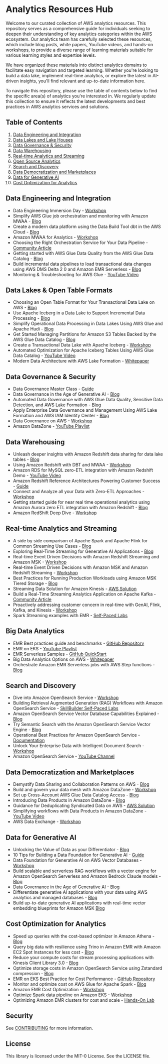 # Analytics Resources Hub
Welcome to our curated collection of AWS analytics resources. This repository serves as a comprehensive guide for individuals seeking to deepen their understanding of key analytics categories within the AWS ecosystem. Our analytics team has carefully selected these resources, which include blog posts, white papers, YouTube videos, and hands-on workshops, to provide a diverse range of learning materials suitable for various learning styles and expertise levels.

We have organized these materials into distinct analytics domains to facilitate easy navigation and targeted learning. Whether you're looking to build a data lake, implement real-time analytics, or explore the latest in AI-driven insights, you'll find relevant and up-to-date information here.

To navigate this repository, please use the table of contents below to find the specific area(s) of analytics you're interested in. We regularly update this collection to ensure it reflects the latest developments and best practices in AWS analytics services and solutions.


## Table of Contents
1. [Data Engineering and Integration](#data-engineering-and-integration)
2. [Data Lakes and Lake Houses](#data-lakes-and-lake-houses)
3. [Data Governance & Security](#data-governance--security)
4. [Data Warehousing](#data-warehousing)
5. [Real-time Analytics and Streaming](#real-time-analytics-and-streaming)
6. [Open Source Analytics](#open-source-analytics)
7. [Search and Discovery](#search-and-discovery)
8. [Data Democratization and Marketplaces](#data-democratization-and-marketplaces)
9. [Data for Generative AI ](#data-for-generative-ai)
10. [Cost Optimization for Analytics](#open-source-analytics)


## Data Engineering and Integration
- Data Engineering Immersion Day - [Workshop](https://catalog.us-east-1.prod.workshops.aws/workshops/976050cc-0606-4b23-b49f-ca7b8ac4b153/en-US)
- Simplify AWS Glue job orchestration and monitoring with Amazon MWAA - [Blog](https://aws.amazon.com/blogs/big-data/simplify-aws-glue-job-orchestration-and-monitoring-with-amazon-mwaa/)
- Create a modern data platform using the Data Build Tool dbt in the AWS Cloud - [Blog](https://aws.amazon.com/blogs/big-data/create-a-modern-data-platform-using-the-data-build-tool-dbt-in-the-aws-cloud/)
- Amazon MWAA for Analytics - [Workshop](https://catalog.workshops.aws/amazon-mwaa-for-analytics/en-US)
- Choosing the Right Orchestration Service for Your Data Pipeline - [Community Article](https://community.aws/content/2iBQiAGS4RvEolgSQKu4iF8InTV/choose-the-right-data-orchestration-service-for-your-data-pipeline)
- Getting started with AWS Glue Data Quality from the AWS Glue Data Catalog - [Blog](https://aws.amazon.com/blogs/big-data/getting-started-with-aws-glue-data-quality-from-the-aws-glue-data-catalog/)
- Build incremental data pipelines to load transactional data changes using AWS DMS Delta 2 0 and Amazon EMR Serverless - [Blog](https://aws.amazon.com/blogs/big-data/build-incremental-data-pipelines-to-load-transactional-data-changes-using-aws-dms-delta-2-0-and-amazon-emr-serverless/)
- Monitoring & Troubleshooting for AWS Glue - [YouTube Video](https://www.youtube.com/watch?v=z8C1Vpct73g)


## Data Lakes & Open Table Formats
- Choosing an Open Table Format for Your Transactional Data Lake on AWS - [Blog](https://aws.amazon.com/blogs/big-data/choosing-an-open-table-format-for-your-transactional-data-lake-on-aws/)
- Use Apache Iceberg in a Data Lake to Support Incremental Data Processing - [Blog](https://aws.amazon.com/blogs/big-data/use-apache-iceberg-in-a-data-lake-to-support-incremental-data-processing/)
- Simplify Operational Data Processing in Data Lakes Using AWS Glue and Apache Hudi - [Blog](https://aws.amazon.com/blogs/big-data/simplify-operational-data-processing-in-data-lakes-using-aws-glue-and-apache-hudi/)
- Get Started Managing Partitions for Amazon S3 Tables Backed by the AWS Glue Data Catalog - [Blog](https://aws.amazon.com/blogs/big-data/get-started-managing-partitions-for-amazon-s3-tables-backed-by-the-aws-glue-data-catalog/)
- Create a Transactional Data Lake with Apache Iceberg - [Workshop](https://catalog.us-east-1.prod.workshops.aws/workshops/51703f4d-7a7b-4e03-b633-1d147d503058/en-US)
- Automated Optimization for Apache Iceberg Tables Using AWS Glue Data Catalog - [YouTube Video](https://www.youtube.com/watch?v=xOXE7AS-pNA)
- Modern Data Architecture with AWS Lake Formation - [Whitepaper](https://docs.aws.amazon.com/whitepapers/latest/modern-data-architecture-with-aws-lake-formation/welcome.html)


## Data Governance & Security
- Data Governance Master Class - [Guide](https://pages.awscloud.com/GLOBAL-devadopt-DL-Data-governance-master-class-2023-learn.html)
- Data Governance in the Age of Generative AI - [Blog](https://aws.amazon.com/blogs/big-data/data-governance-in-the-age-of-generative-ai/)
- Automated Data Governance with AWS Glue Data Quality, Sensitive Data Detection, and AWS Lake Formation - [Blog](https://aws.amazon.com/blogs/big-data/automated-data-governance-with-aws-glue-data-quality-sensitive-data-detection-and-aws-lake-formation/)
- Apply Enterprise Data Governance and Management Using AWS Lake Formation and AWS IAM Identity Center - [Blog](https://aws.amazon.com/blogs/big-data/apply-enterprise-data-governance-and-management-using-aws-lake-formation-and-aws-iam-identity-center/)
- Data Governance on AWS - [Workshop](https://catalog.us-east-1.prod.workshops.aws/workshops/1bf9302a-862c-4e21-9e45-c81fa055643b/en-US)
- Amazon DataZone - [YouTube Playlist](https://www.youtube.com/playlist?list=PLhr1KZpdzuketYaoX3WAz5lIOCTkI3wXJ)


## Data Warehousing 
- Unleash deeper insights with Amazon Redshift data sharing for data lake tables - [Blog](https://aws.amazon.com/blogs/big-data/unleash-deeper-insights-with-amazon-redshift-data-sharing-for-data-lake-tables/)
- Using Amazon Redshift with DBT and MWAA - [Workshop](https://catalog.workshops.aws/opensource-with-redshift/en-US)
- Amazon RDS for MySQL zero-ETL integration with Amazon Redshift Demo - [YouTube Video](https://www.youtube.com/watch?v=_e7Q65XW9gU)
- Amazon Redshift Reference Architectures Powering Customer Success - [Guide](https://d1.awsstatic.com/Amazon_Redshift_Reference_Architectures_Powering_Customer_Success_V5_HQ_file.pdf)
- Connect and Analyze all your Data with Zero-ETL Approaches - [Workshop](https://catalog.us-east-1.prod.workshops.aws/workshops/428641a0-1414-4fb7-8de6-a38c053ee19e/en-US)
- Getting started guide for near real time operational analytics using Amazon Aurora zero ETL integration with Amazon Redshift - [Blog](https://aws.amazon.com/blogs/big-data/getting-started-guide-for-near-real-time-operational-analytics-using-amazon-aurora-zero-etl-integration-with-amazon-redshift/)
- Amazon RedShift Deep Dive - [Workshop](https://catalog.us-east-1.prod.workshops.aws/workshops/380e0b8a-5d4c-46e3-95a8-82d68cf5789a/en-US)


## Real-time Analytics and Streaming
- A side by side comparison of Apache Spark and Apache Flink for Common Streaming Use Cases - [Blog](https://aws.amazon.com/blogs/big-data/a-side-by-side-comparison-of-apache-spark-and-apache-flink-for-common-streaming-use-cases/)
- Exploring Real-Time Streaming for Generative AI Applications - [Blog](https://aws.amazon.com/blogs/big-data/exploring-real-time-streaming-for-generative-ai-applications/)
- Real-time Event Driven Decisions with Amazon Redshift Streaming and Amazon MSK - [Workshop](https://catalog.us-east-1.prod.workshops.aws/workshops/fc5abf5b-b40e-49ba-b8fa-c8606ce13a7c)
- Real-time Event Driven Decisions with Amazon MSK and Amazon Redshift Streaming -  [Workshop](https://catalog.us-east-1.prod.workshops.aws/workshops/fc5abf5b-b40e-49ba-b8fa-c8606ce13a7c/en-US)
- Best Practices for Running Production Workloads using Amazon MSK Tiered Storage - [Blog](https://aws.amazon.com/blogs/big-data/best-practices-for-running-production-workloads-using-amazon-msk-tiered-storage/)
- Streaming Data Solution for Amazon Kinesis - [AWS Solution](https://aws.amazon.com/solutions/implementations/streaming-data-solution-for-amazon-kinesis/?did=sl_card&trk=sl_card)
- Build a Real-Time Streaming Analytics Application on Apache Kafka - [Community Article](https://community.aws/content/2dj2K2bwojpRENYtK7QQVwAGeiM/building-real-time-streaming-analytics-application-on-apache-kafka?lang=en)
- Proactively addressing customer concern in real-time with GenAI, Flink, Kafka, and Kinesis - [Workshop](https://catalog.workshops.aws/realtime-genai/en-US)
- Spark Streaming examples with EMR - [Self-Paced Labs](https://github.com/aws-samples/stream-emr-on-eks/tree/main)


## Big Data Analytics
- EMR Best practices guide and benchmarks - [GitHub Repository](https://aws.github.io/aws-emr-best-practices/docs/benchmarks/Resources/Benchmark_results)
- EMR on EKS - [YouTube Playlist](https://www.youtube.com/playlist?list=PLUe6KRx8LhLpJ8CyNHewFYukWm7sQyQrM)
- EMR Serverless Samples - [GitHub QuickStart](https://github.com/aws-samples/emr-serverless-samples)
- Big Data Analytics Options on AWS - [Whitepaper](https://docs.aws.amazon.com/pdfs/whitepapers/latest/big-data-analytics-options/big-data-analytics-options.pdf?trk=4d20ac45-e3d9-43b8-89c9-e59f0e17345c&sc_channel=el)
- Orchestrate Amazon EMR Serverless jobs with AWS Step functions - [Blog](https://aws.amazon.com/blogs/big-data/orchestrate-amazon-emr-serverless-jobs-with-aws-step-functions/)


## Search and Discovery
- Dive into Amazon OpenSearch Service - [Workshop](https://catalog.us-east-1.prod.workshops.aws/workshops/f0213896-4dd9-494a-89c5-f7886b45ed4a/en-US)
- Building Retrieval Augmented Generation (RAG) Workflows with Amazon OpenSearch Service - [SkillBuilder Self-Paced Labs](https://explore.skillbuilder.aws/learn/course/external/view/elearning/21025/building-retrieval-augmented-generation-rag-workflows-with-amazon-opensearch-service)
- Amazon OpenSearch Service Vector Database Capabilities Explained - [Blog](https://aws.amazon.com/blogs/big-data/amazon-opensearch-services-vector-database-capabilities-explained/)
- Try Semantic Search with the Amazon OpenSearch Service Vector Engine - [Blog](https://aws.amazon.com/blogs/big-data/try-semantic-search-with-the-amazon-opensearch-service-vector-engine/)
- Operational Best Practices for Amazon OpenSearch Service - [Documentation](https://docs.aws.amazon.com/opensearch-service/latest/developerguide/bp.html)
- Unlock Your Enterprise Data with Intelligent Document Search - [Workshop](https://catalog.us-east-1.prod.workshops.aws/workshops/17bf325f-ea97-4011-b03a-8b7f68b2efd0/en-US)
- Amazon OpenSearch Service - [YouTube Channel](https://www.youtube.com/@AmazonOpenSearchService)


## Data Democratization and Marketplaces

- Demystify Data Sharing and Collaboration Patterns on AWS - [Blog](https://aws.amazon.com/blogs/big-data/demystify-data-sharing-and-collaboration-patterns-on-aws-choosing-the-right-tool-for-the-job/)
- Build and govern your data mesh with Amazon DataZone - [Workshop](https://catalog.us-east-1.prod.workshops.aws/workshops/3b24c89f-9c6c-47fc-8505-4c009c946769/en-US)
- Set up Cross-Account AWS Glue Data Catalog Access - [Blog](https://aws.amazon.com/blogs/big-data/set-up-cross-account-aws-glue-data-catalog-access-using-aws-lake-formation-and-aws-iam-identity-center-with-amazon-redshift-and-amazon-quicksight/)
- Introducing Data Products in Amazon DataZone - [Blog](https://aws.amazon.com/blogs/big-data/introducing-data-products-in-amazon-datazone-simplify-discovery-and-subscription-with-business-use-case-based-grouping/)
- Guidance for Deduplicating Syndicated Data on AWS - [AWS Solution](https://aws.amazon.com/solutions/guidance/deduplicating-syndicated-data-on-aws/?did=sl_card&trk=sl_card)
- Simplifying workflows with Data Products in Amazon DataZone - [YouTube Video](https://www.youtube.com/watch?v=MaXgOi0S0SQ)
- AWS Data Exchange - [Workshop](https://catalog.us-east-1.prod.workshops.aws/workshops/e5548031-3004-49ad-89be-a13e8cd616f6/en-US)


## Data for Generative AI 
- Unlocking the Value of Data as your Differentiator - [Blog](https://aws.amazon.com/blogs/big-data/unlocking-the-value-of-data-as-your-differentiator/)
- 10 Tips for Building a Data Foundation for Generative AI - [Guide](https://amer.resources.awscloud.com/data/10-tips-for-building-a-data-foundation-for-generative-ai)
- Data Foundation for Generative AI on AWS Vector Databases - [Workshop](https://catalog.us-east-1.prod.workshops.aws/workshops/2eb4aba4-23a4-4ec9-871c-43ad0dadee2a/en-US)
- Build scalable and serverless RAG workflows with a vector engine for Amazon OpenSearch Serverless and Amazon Bedrock Claude models - [Blog](https://aws.amazon.com/blogs/big-data/build-scalable-and-serverless-rag-workflows-with-a-vector-engine-for-amazon-opensearch-serverless-and-amazon-bedrock-claude-models/)
- Data Governance in the Age of Generative AI - [Blog](https://aws.amazon.com/blogs/big-data/data-governance-in-the-age-of-generative-ai/)
- Differentiate generative AI applications with your data using AWS analytics and managed databases - [Blog](https://aws.amazon.com/blogs/big-data/differentiate-generative-ai-applications-with-your-data-using-aws-analytics-and-managed-databases/)
- Build up-to-date generative AI applications with real-time vector embedding blueprints for Amazon MSK [Blog](https://aws.amazon.com/blogs/big-data/build-up-to-date-generative-ai-applications-with-real-time-vector-embedding-blueprints-for-amazon-msk/)

## Cost Optimization for Analytics
- Speed up queries with the cost-based optimizer in Amazon Athena - [Blog](https://aws.amazon.com/blogs/big-data/speed-up-queries-with-cost-based-optimizer-in-amazon-athena/)
- Query big data with resilience using Trino in Amazon EMR with Amazon EC2 Spot Instances for less cost - [Blog](https://aws.amazon.com/blogs/big-data/query-big-data-with-resilience-using-trino-in-amazon-emr-with-amazon-ec2-spot-instances-for-less-cost/)
- Reduce your compute costs for stream processing applications with Kinesis Client Library 3.0 - [Blog](https://aws.amazon.com/blogs/big-data/reduce-your-compute-costs-for-stream-processing-applications-with-kinesis-client-library-3-0/)
- Optimize storage costs in Amazon OpenSearch Service using Zstandard compression - [Blog](https://aws.amazon.com/blogs/big-data/optimize-storage-costs-in-amazon-opensearch-service-using-zstandard-compression/)
- EMR on EKS Best Practice for Cost Performance - [GitHub Repository](https://aws.github.io/aws-emr-containers-best-practices/performance/docs/dra/)
- Monitor and optimize cost on AWS Glue for Apache Spark - [Blog](https://aws.amazon.com/blogs/big-data/monitor-optimize-cost-glue-spark/)
- Amazon EMR Cost Optimization - [Workshop](https://catalog.us-east-1.prod.workshops.aws/workshops/89c0d396-b145-4623-bf0e-4d2520ad3f07/en-US)
- Optimize Spark data pipeline on Amazon EKS - [Workshop](https://catalog.us-east-1.prod.workshops.aws/workshops/b0175151-8d4e-4c40-be41-2923acb65796/en-US)
- Optimizing Amazon EMR clusters for cost and scale - [Hands-On Lab](https://aws.amazon.com/getting-started/hands-on/optimize-amazon-emr-clusters-with-ec2-spot/?ref=gsrchandson)


## Security

See [CONTRIBUTING](CONTRIBUTING.md#security-issue-notifications) for more information.

## License

This library is licensed under the MIT-0 License. See the LICENSE file.

